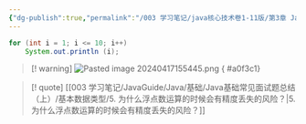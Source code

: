 ```yaml
---
{"dg-publish":true,"permalink":"/003 学习笔记/java核心技术卷1-11版/第3章 Java的基本程序设计结构/3.8 控制流程/3.8.4 确定循环/","dgPassFrontmatter":true,"created":"2024-04-17T15:52:05.939+08:00","updated":"2024-06-01T10:44:29.016+08:00"}
---
```


```java
for (int i = 1; i <= 10; i++)
	System.out.println (i);
```

>[! warning]
>![Pasted image 20240417155445.png](/img/user/$/$Sys999%20Attachment/Pasted%20image%2020240417155445.png)
{ #a0f3c1}


>[! quote] [[003 学习笔记/JavaGuide/Java/基础/Java基础常见面试题总结（上）/基本数据类型/5. 为什么浮点数运算的时候会有精度丢失的风险？\|5. 为什么浮点数运算的时候会有精度丢失的风险？]]
